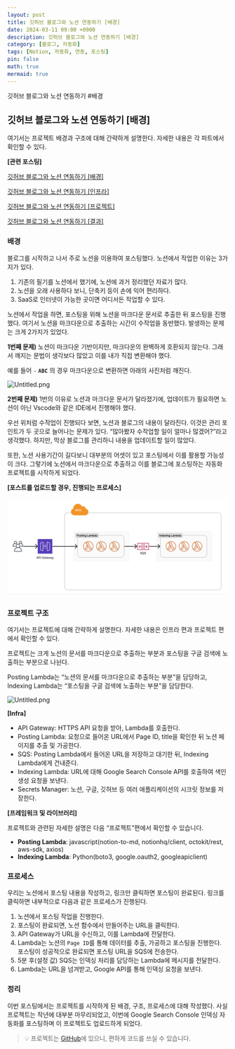 ```yaml
---
layout: post
title: 깃허브 블로그와 노션 연동하기 [배경]
date: 2024-03-11 09:00 +0900 
description: 깃허브 블로그와 노션 연동하기 [배경]
category: [블로그, 자동화] 
tags: [Notion, 자동화, 연동, 포스팅] 
pin: false
math: true
mermaid: true
---
```

깃허브 블로그와 노션 연동하기 #배경
<!--more-->


## 깃허브 블로그와 노션 연동하기 [배경]


여기서는 프로젝트 배경과 구조에 대해 간략하게 설명한다. 자세한 내용은 각 파트에서 확인할 수 있다.


**[관련 포스팅]**


[깃허브 블로그와 노션 연동하기 [배경]](https://www.handongbee.com/posts/%EA%B9%83%ED%97%88%EB%B8%8C-%EB%B8%94%EB%A1%9C%EA%B7%B8%EC%99%80-%EB%85%B8%EC%85%98-%EC%97%B0%EB%8F%99%ED%95%98%EA%B8%B0/)


[깃허브 블로그와 노션 연동하기 [인프라]](https://www.handongbee.com/posts/%EA%B9%83%ED%97%88%EB%B8%8C-%EB%B8%94%EB%A1%9C%EA%B7%B8%EC%99%80-%EB%85%B8%EC%85%98-%EC%97%B0%EB%8F%99%ED%95%98%EA%B8%B0-%EC%9D%B8%ED%94%84%EB%9D%BC/)


[깃허브 블로그와 노션 연동하기 [프로젝트]](https://www.handongbee.com/posts/%EA%B9%83%ED%97%88%EB%B8%8C-%EB%B8%94%EB%A1%9C%EA%B7%B8%EC%99%80-%EB%85%B8%EC%85%98-%EC%97%B0%EB%8F%99%ED%95%98%EA%B8%B0-%ED%94%84%EB%A1%9C%EC%A0%9D%ED%8A%B8/)


[깃허브 블로그와 노션 연동하기 [결과]](https://www.handongbee.com/posts/%EA%B9%83%ED%97%88%EB%B8%8C-%EB%B8%94%EB%A1%9C%EA%B7%B8%EC%99%80-%EB%85%B8%EC%85%98-%EC%97%B0%EB%8F%99%ED%95%98%EA%B8%B0-%EA%B2%B0%EA%B3%BC/)


### 배경


블로그를 시작하고 나서 주로 노션을 이용하여 포스팅했다. 노션에서 작업한 이유는 3가지가 있다.

1. 기존의 필기를 노션에서 했기에, 노션에 과거 정리했던 자료가 많다.
2. 노션을 오래 사용하다 보니, 단축키 등이 손에 익어 편리하다.
3. SaaS로 인터넷이 가능한 곳이면 어디서든 작업할 수 있다.

노션에서 작업을 하면, 포스팅을 위해 노션을 마크다운 문서로 추출한 뒤 포스팅을 진행했다. 여기서 노션을 마크다운으로 추출하는 시간이 수작업을 동반했다. 발생하는 문제는 크게 2가지가 있었다.


**1번째 문제)** 노션이 마크다운 기반이지만, 마크다운의 완벽하게 호환되지 않는다. 그래서 깨지는 문법이 생각보다 많았고 이를 내가 직접 변환해야 했다. 


예를 들어 `-` **`ABC`** 의 경우 마크다운으로 변환하면 아래의 사진처럼 깨진다.


![Untitled.png](/assets/img/post/%EA%B9%83%ED%97%88%EB%B8%8C%20%EB%B8%94%EB%A1%9C%EA%B7%B8%EC%99%80%20%EB%85%B8%EC%85%98%20%EC%97%B0%EB%8F%99%ED%95%98%EA%B8%B0%20[%EB%B0%B0%EA%B2%BD]/4.png)


**2번째 문제)** 1번의 이유로 노션과 마크다운 문서가 달라졌기에, 업데이트가 필요하면 노션이 아닌 Vscode와 같은 IDE에서 진행해야 했다.


우선 위처럼 수작업이 진행되다 보면, 노션과 블로그의 내용이 달라진다. 이것은 관리 포인트가 두 곳으로 늘어나는 문제가 있다. “많아봤자 수작업할 일이 얼마나 많겠어?”라고 생각했다. 하지만, 막상 블로그를 관리하니 내용을 업데이트할 일이 많았다. 


또한, 노션 사용기간이 길다보니 대부분의 어셋이 있고 포스팅에서 이를 활용할 가능성이 크다. 그렇기에 노션에서 마크다운으로 추출하고 이를 블로그에 포스팅하는 자동화 프로젝트를 시작하게 되었다.


**[포스트를 업로드할 경우, 진행되는 프로세스]**


![Untitled.png](/assets/img/post/%EA%B9%83%ED%97%88%EB%B8%8C%20%EB%B8%94%EB%A1%9C%EA%B7%B8%EC%99%80%20%EB%85%B8%EC%85%98%20%EC%97%B0%EB%8F%99%ED%95%98%EA%B8%B0%20[%EB%B0%B0%EA%B2%BD]/2.png)


### 프로젝트 구조


여기서는 프로젝트에 대해 간략하게 설명한다. 자세한 내용은 인프라 편과 프로젝트 편에서 확인할 수 있다.


프로젝트는 크게 노션의 문서를 마크다운으로 추출하는 부분과 포스팅을 구글 검색에 노출하는 부분으로 나뉜다. 


Posting Lambda는 “노션의 문서를 마크다운으로 추출하는 부분”을 담당하고, Indexing Lambda는 “포스팅을 구글 검색에 노출하는 부분”을 담당한다.


![Untitled.png](/assets/img/post/%EA%B9%83%ED%97%88%EB%B8%8C%20%EB%B8%94%EB%A1%9C%EA%B7%B8%EC%99%80%20%EB%85%B8%EC%85%98%20%EC%97%B0%EB%8F%99%ED%95%98%EA%B8%B0%20[%EB%B0%B0%EA%B2%BD]/6.png)


**[Infra]**

- API Gateway: HTTPS API 요청을 받아, Lambda를 호출한다.
- Posting Lambda: 요청으로 들어온 URL에서 Page ID, title을 확인한 뒤 노션 페이지를 추출 및 가공한다.
- SQS: Posting Lambda에서 들어온 URL을 저장하고 대기한 뒤, Indexing Lambda에게 건내준다.
- Indexing Lambda: URL에 대해 Google Search Console API를 호출하여 색인 생성 요청을 보낸다.
- Secrets Manager: 노션, 구글, 깃허브 등 여러 애플리케이션의 시크릿 정보를 저장한다.

**[프레임워크 및 라이브러리]**


프로젝트와 관련된 자세한 설명은 다음 “프로젝트”편에서 확인할 수 있습니다.

- **Posting Lambda**: javascript(notion-to-md, notionhq/client, octokit/rest, aws-sdk, axios)
- **Indexing Lambda**: Python(boto3, google.oauth2, googleapiclient)

### 프로세스


우리는 노션에서 포스팅 내용을 작성하고, 링크만 클릭하면 포스팅이 완료된다. 링크를 클릭하면 내부적으로 다음과 같은 프로세스가 진행된다.

1. 노션에서 포스팅 작업을 진행한다.
2. 포스팅이 완료되면, 노션 함수에서 만들어주는 URL을 클릭한다.
3. API Gateway가 URL을 수신하고, 이를 Lambda에 전달한다.
4. Lambda는 노션의 `Page ID`를 통해 데이터를 추출, 가공하고 포스팅을 진행한다. 포스팅이 성공적으로 완료되면 포스팅 URL을 SQS에 전송한다.
5. 5분 후(설정 값) SQS는 인덱싱 처리를 담당하는 Lambda에 메시지를 전달한다.
6. Lambda는 URL을 넘겨받고, Google API를 통해 인덱싱 요청을 보낸다.

### 정리


이번 포스팅에서는 프로젝트를 시작하게 된 배경, 구조, 프로세스에 대해 작성했다. 사실 프로젝트는 작년에 대부분 마무리되었고, 이번에 Google Search Console 인덱싱 자동화를 포스팅하며 이 프로젝트도 업로드하게 되었다.


> 💡 프로젝트는 [GitHub](https://github.com/han-0315/notion2github)에 있으니, 편하게 코드를 쓰실 수 있습니다.

